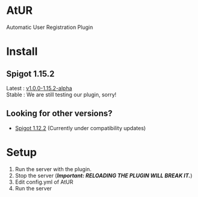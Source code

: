 # AtUR
Automatic User Registration Plugin
# Install
## Spigot 1.15.2
Latest : [v1.0.0-1.15.2-alpha](https://github.com/jhseo1107/AtUR/releases/tag/v1.0.0-alpha)<br>
Stable : We are still testing our plugin, sorry!
## Looking for other versions?
* [Spigot 1.12.2](https://github.com/jhseo1107/AtUR/tree/1.15.2) (Currently under compatibility updates)
# Setup
  1. Run the server with the plugin.
  2. Stop the server (***Important: RELOADING THE PLUGIN WILL BREAK IT.***)
  3. Edit config.yml of AtUR
  4. Run the server
